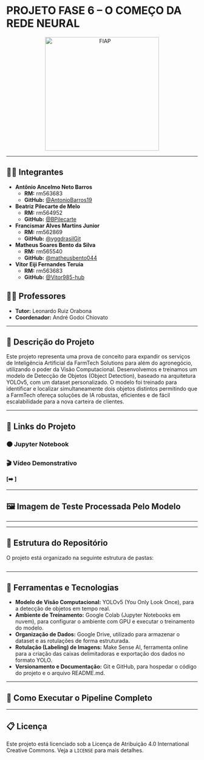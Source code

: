 # PROJETO FASE 6 – O COMEÇO DA REDE NEURAL

<p align="center">
  <a href="https://www.fiap.com.br/">
    <img src="assets\logo-fiap.png" alt="FIAP" width="300">
  </a>
</p>

---

## 👨‍🎓 Integrantes

* **Antônio Ancelmo Neto Barros**
    * **RM:** rm563683
    * **GitHub:** [@AntonioBarros19](https://github.com/AntonioBarros19)
* **Beatriz Pilecarte de Melo**
    * **RM:** rm564952
    * **GitHub:** [@BPilecarte](https://github.com/BPilecarte)
* **Francismar Alves Martins Junior**
    * **RM:** rm562869
    * **GitHub:** [@yggdrasilGit](https://github.com/yggdrasilGit)
* **Matheus Soares Bento da Silva**
    * **RM:** rm565540
    * **GitHub:** [@matheusbento044](https://github.com/matheusbento04)
* **Vitor Eiji Fernandes Teruia**
    * **RM:** rm563683
    * **GitHub:** [@Vitor985-hub](https://github.com/Vitor985-hub)

## 👩‍🏫 Professores

* **Tutor:** Leonardo Ruiz Orabona
* **Coordenador:** André Godoi Chiovato

---

## 📜 Descrição do Projeto

Este projeto representa uma prova de conceito para expandir os serviços de Inteligência Artificial da FarmTech Solutions para além do agronegócio, utilizando o poder da Visão Computacional.
Desenvolvemos e treinamos um modelo de Detecção de Objetos (Object Detection), baseado na arquitetura YOLOv5, com um dataset personalizado. 
O modelo foi treinado para identificar e localizar simultaneamente dois objetos distintos permitindo que a FarmTech ofereça soluções de IA robustas, eficientes e de fácil escalabilidade para a nova carteira de clientes.

---

## 🔗 Links do Projeto

### 🟠 Jupyter Notebook

### 🎬 Vídeo Demonstrativo
**[➡️ ]**

---

## 🖼️ Imagem de Teste Processada Pelo Modelo


---



---
## 📁 Estrutura do Repositório

O projeto está organizado na seguinte estrutura de pastas:

```

```

---

## 🔧 Ferramentas e Tecnologias

* **Modelo de Visão Computacional:** YOLOv5 (You Only Look Once), para a detecção de objetos em tempo real.
* **Ambiente de Treinamento:** Google Colab (Jupyter Notebooks em nuvem), para configurar o ambiente com GPU e executar o treinamento do modelo.
* **Organização de Dados:** Google Drive, utilizado para armazenar o dataset e as rotulações de forma estruturada.
* **Rotulação (Labeling) de Imagens:** Make Sense AI, ferramenta online para a criação das caixas delimitadoras e exportação dos dados no formato YOLO.
* **Versionamento e Documentação:** Git e GitHub, para hospedar o código do projeto e o arquivo README.md.

---

## 🚀 Como Executar o Pipeline Completo


---

## 📋 Licença

Este projeto está licenciado sob a Licença de Atribuição 4.0 International Creative Commons. Veja a `LICENSE` para mais detalhes.
